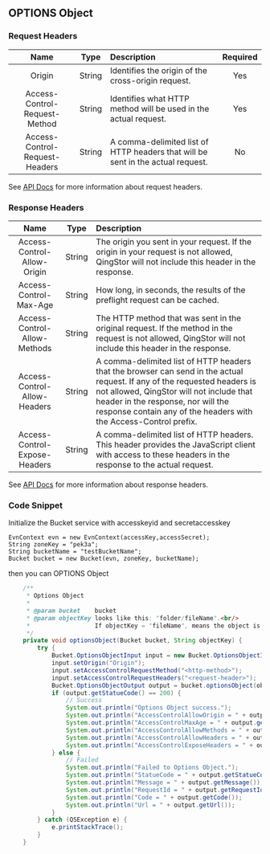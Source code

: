 ## OPTIONS Object

### Request Headers

|Name|Type|Description|Required|
|:--:|:--:|:--|:--:|
|Origin|String|Identifies the origin of the cross-origin request.|Yes|
|Access-Control-Request-Method|String|Identifies what HTTP method will be used in the actual request.|Yes|
|Access-Control-Request-Headers|String|A comma-delimited list of HTTP headers that will be sent in the actual request.|No|

See [API Docs](https://docs.qingcloud.com/qingstor/api/object/options.html) for more information about request headers.

### Response Headers

|Name|Type|Description|
|:--:|:--:|:--|
|Access-Control-Allow-Origin|String|The origin you sent in your request. If the origin in your request is not allowed, QingStor will not include this header in the response.|
|Access-Control-Max-Age|String|How long, in seconds, the results of the preflight request can be cached.|
|Access-Control-Allow-Methods|String|The HTTP method that was sent in the original request. If the method in the request is not allowed, QingStor will not include this header in the response.|
|Access-Control-Allow-Headers|String|A comma-delimited list of HTTP headers that the browser can send in the actual request. If any of the requested headers is not allowed, QingStor will not include that header in the response, nor will the response contain any of the headers with the Access-Control prefix.|
|Access-Control-Expose-Headers|String|A comma-delimited list of HTTP headers. This header provides the JavaScript client with access to these headers in the response to the actual request.|

See [API Docs](https://docs.qingcloud.com/qingstor/api/object/options.html) for more information about response headers.

### Code Snippet

Initialize the Bucket service with accesskeyid and secretaccesskey

```
EvnContext evn = new EvnContext(accessKey,accessSecret);
String zoneKey = "pek3a";
String bucketName = "testBucketName";
Bucket bucket = new Bucket(evn, zoneKey, bucketName);

```

then you can OPTIONS Object


```java
    /**
     * Options Object
     *
     * @param bucket    bucket
     * @param objectKey looks like this: "folder/fileName".<br/>
     *                  If objectKey = "fileName", means the object is in the bucket's root folder.
     */
    private void optionsObject(Bucket bucket, String objectKey) {
        try {
            Bucket.OptionsObjectInput input = new Bucket.OptionsObjectInput();
            input.setOrigin("Origin");
            input.setAccessControlRequestMethod("<http-method>");
            input.setAccessControlRequestHeaders("<request-header>");
            Bucket.OptionsObjectOutput output = bucket.optionsObject(objectKey, input);
            if (output.getStatueCode() == 200) {
                // Success
                System.out.println("Options Object success.");
                System.out.println("AccessControlAllowOrigin = " + output.getAccessControlAllowOrigin());
                System.out.println("AccessControlMaxAge = " + output.getAccessControlMaxAge());
                System.out.println("AccessControlAllowMethods = " + output.getAccessControlAllowMethods());
                System.out.println("AccessControlAllowHeaders = " + output.getAccessControlAllowHeaders());
                System.out.println("AccessControlExposeHeaders = " + output.getAccessControlExposeHeaders());
            } else {
                // Failed
                System.out.println("Failed to Options Object.");
                System.out.println("StatueCode = " + output.getStatueCode());
                System.out.println("Message = " + output.getMessage());
                System.out.println("RequestId = " + output.getRequestId());
                System.out.println("Code = " + output.getCode());
                System.out.println("Url = " + output.getUrl());
            }
        } catch (QSException e) {
            e.printStackTrace();
        }
    }
```